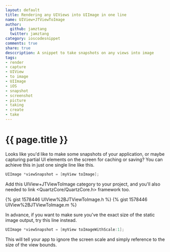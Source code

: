 ```yaml
--- 
layout: default
title: Rendering any UIViews into UIImage in one line
name: UIView+JTViewToImage
author: 
  github: jamztang
  twitter: jamztang
category: ioscodesnippet
comments: true
share: true
desccription: A snippet to take snapshots on any views into image
tags: 
- render
- capture
- UIView
- to image
- UIImage
- iOS
- snapshot
- screenshot
- picture
- taking
- create
- take
---
```


# {{ page.title }}

Looks like you'd like to make some snapshots of your application, or maybe
capturing partial UI elements on the screen for caching or saving? You can
achieve this in just one single line like this.


```objective-c    
UIImage *viewSnapshot = [myView toImage];
```    


Add this UIView+JTViewToImage category to your project, and you'll also needed
to link &lt;QuartzCore/QuartzCore.h&gt; framework too.

{% gist 1578446 UIView%2BJTViewToImage.h %}
{% gist 1578446 UIView%2BJTViewToImage.m %}

In advance, if you want to make sure you've the exact size of the static image
output, try this line instead.


```objective-c    
UIImage *viewSnapshot = [myView toImageWithScale:1];
```

  
This will tell your app to ignore the screen scale and simply reference to the
size of the view bounds.

